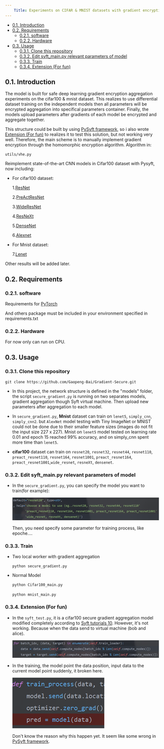 ```yaml
---
    Title: Experiments on CIFAR & MNIST datasets with gradient encryption.
---
```

<!-- TOC -->

- [0.1. Introduction](#01-introduction)
- [0.2. Requirements](#02-requirements)
    - [0.2.1. software](#021-software)
    - [0.2.2. Hardware](#022-hardware)
- [0.3. Usage](#03-usage)
    - [0.3.1. Clone this repository](#031-clone-this-repository)
    - [0.3.2. Edit syft_main.py relevant parameters of model](#032-edit-syft_mainpy-relevant-parameters-of-model)
    - [0.3.3. Train](#033-train)
    - [0.3.4. Extension (For fun)](#034-extension-for-fun)

<!-- /TOC -->

## 0.1. Introduction

The model is built for safe deep learning gradient encryption aggregation experiments on the cifar100 & mnist dataset. This realizes to use differential dataset training on the independent models then all parameters will be encrypted aggregation into specifical parameters container. Finally, the models upload parameters after gradients of each model be encrypted and aggregate together.

This structure could be built by using [PySyft framework](https://github.com/OpenMined/PySyft), so i also wrote [Extension (For fun)](#extension-for-fun) to realizes it to test this solution, but not working very well. Therefore, the main scheme is to manually implement gradient encryption through the homomorphic encryption algorithm. Algorithm in:

    utils/vhe.py

Reimplement state-of-the-art CNN models in Cifar100 dataset with Pysyft, now including:

- For cifar100 dataset:

  1.[ResNet](https://arxiv.org/abs/1512.03385v1)

  2.[PreActResNet](https://arxiv.org/abs/1603.05027v3)

  3.[WideResNet](https://arxiv.org/abs/1605.07146v4)

  4.[ResNeXt](https://arxiv.org/abs/1611.05431v2)

  5.[DenseNet](https://arxiv.org/abs/1608.06993v4)

  6.[Alexnet](https://arxiv.org/ftp/arxiv/papers/1803/1803.01164.pdf)

- For Mnist dataset:

  7.[Lenet](https://arxiv.org/pdf/1909.12778.pdf)

Other results will be added later.

## 0.2. Requirements

### 0.2.1. software

Requirements for [PyTorch](http://pytorch.org/)

And others package must be included in your environment specified in requirements.txt

### 0.2.2. Hardware

For now only can run on CPU.

## 0.3. Usage

### 0.3.1. Clone this repository

```
git clone https://github.com/Gaopeng-Bai/Gradient-Secure.git
```

* In this project, the network structure is defined in the "models" folder, the script `secure_gradient.py` is running on two separates models, gradient aggregation though Syft virtual machine. Then upload new parameters after aggregation to each model.

- In `secure_gradient.py`, **Mnist** dataset can train on `lenet5`, `simply_cnn`, `simply_cnn2`. but `AlexNet` model testing with Tiny ImageNet or MNIST could not be done due to their smaller feature sizes (images do not fit the input size 227 x 227). Mnist on `lenet5` model tested on learning rate 0.01 and epoch 15 reached 99% accuracy, and on simply_cnn spent more time than `lenet5`.

- **cifar100** dataset can train on `resnet20`, `resnet32`, `resnet44`, `resnet110`, `preact_resnet110`, `resnet164`, `resnet1001`, `preact_resnet164`, `preact_resnet1001`,`wide_resnet`, `resneXt`, `densenet`.

### 0.3.2. Edit syft_main.py relevant parameters of model

- In the `secure_gradient.py`, you can specify the model you want to train(for example):

    ![avatar](images/models.png)

    Then, you need specify some parameter for training process, like epoche....

### 0.3.3. Train

- Two local worker with gradient aggregation

  ```
  python secure_gradient.py
  ```

- Normal Model

  ```
  python Cifar100_main.py

  python mnist_main.py
  ```

### 0.3.4. Extension (For fun)

* In the `syft_test.py`, it is a cifar100 secure gradient aggregation model modified completely according to [Syft tutorials 10](https://github.com/OpenMined/PySyft/blob/master/examples/tutorials/Part%2010%20-%20Federated%20Learning%20with%20Secure%20Aggregation.ipynb). However, it's not working. Because when the data send to virtual machine (bob and alice).

     ![avatar](images/data_pro.png)

* In the training, the model point the data position, input data to the current model point suddenly, it broken here.
 
  ![avatar](images/pro.png)

  Don't know the reason why this happen yet. It seem like some wrong in [PySyft framework](https://github.com/OpenMined/PySyft).
